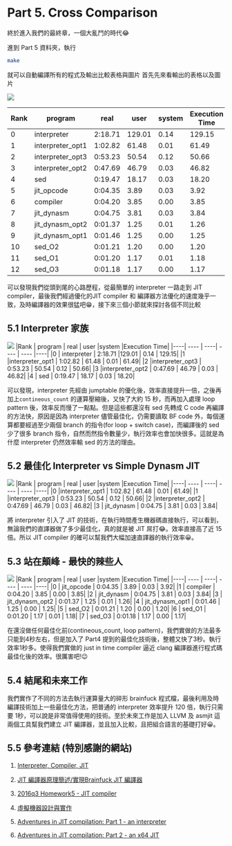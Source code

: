 # Part 5. Cross Comparison
終於進入我們的最終章，一個大亂鬥的時代😂

進到 Part 5 資料夾，執行
```bash
make
```
就可以自動編譯所有的程式及輸出比較表格與圖片
首先先來看輸出的表格以及圖片

![](https://i.imgur.com/jItYoZk.png)

|Rank  |         program |    real  |  user  |system  |Execution Time|
|----| ---- | ----| ----  | ----  |----|
|0   |     interpreter | 2:18.71  |129.01  |  0.14  |        129.15|
|1   |interpreter_opt1 | 1:02.82  | 61.48  |  0.01  |         61.49|
|2   |interpreter_opt3 | 0:53.23  | 50.54  |  0.12  |         50.66|
|3   |interpreter_opt2 | 0:47.69  | 46.79  |  0.03  |         46.82|
|4   |             sed | 0:19.47  | 18.17  |  0.03  |         18.20|
|5   |      jit_opcode | 0:04.35  |  3.89  |  0.03  |          3.92|
|6   |        compiler | 0:04.20  |  3.85  |  0.00  |          3.85|
|7   |      jit_dynasm | 0:04.75  |  3.81  |  0.03  |          3.84|
|8   | jit_dynasm_opt2 | 0:01.37  |  1.25  |  0.01  |          1.26|
|9   | jit_dynasm_opt1 | 0:01.46  |  1.25  |  0.00  |          1.25|
|10  |          sed_O2 | 0:01.21  |  1.20  |  0.00  |          1.20|
|11  |          sed_O1 | 0:01.20  |  1.17  |  0.01  |          1.18|
|12  |          sed_O3 | 0:01.18  |  1.17  |  0.00  |          1.17|

可以發現我們從頭到尾的心路歷程，從最簡單的 interpreter 一路走到 JIT compiler，最後我們經過優化的JIT compiler 和 編譯器方法優化的速度幾乎一致，及時編譯器的效果很猛吧😁，接下來三個小節就來探討各個不同比較


## 5.1 Interpreter 家族

![](https://i.imgur.com/nlEJB7f.png)
|Rank  |         program |    real  |  user  |system  |Execution Time|
|----| ---- | ----| ----  | ----  |----|
|0   |     interpreter | 2:18.71  |129.01  |  0.14  |        129.15|
|1   |interpreter_opt1 | 1:02.82  | 61.48  |  0.01  |         61.49|
|2   |interpreter_opt3 | 0:53.23  | 50.54  |  0.12  |         50.66|
|3   |interpreter_opt2 | 0:47.69  | 46.79  |  0.03  |         46.82|
|4   |             sed | 0:19.47  | 18.17  |  0.03  |         18.20|

可以發現，interpreter 先經由 jumptable 的優化後，效率直接提升一倍，之後再加上`contineous_count` 的運算壓縮後，又快了大約 15 秒，而再加入處理 loop pattern 後，效率反而慢了一點點。但是這些都還沒有 sed 先轉成
 C code 再編譯的方法快，原因是因為 interpreter 儘管最佳化，仍需要讀取 BF code 外，每個運算都要經過至少兩個 branch 的指令(for loop + switch case)，而編譯後的 sed 少了很多 branch 指令，自然而然指令數量少，執行效率也會加快很多。這就是為什麼 interpreter 仍然效率輸 sed 的方法的理由。

## 5.2 最佳化 Interpreter vs  Simple Dynasm JIT
![](https://i.imgur.com/bgnQT0Z.png)
|Rank  |         program |    real  |  user  |system  |Execution Time|
|----| ---- | ----| ----  | ----  |----|
|0   |interpreter_opt1 | 1:02.82  | 61.48  |  0.01  |         61.49|
|1   |interpreter_opt3 | 0:53.23  | 50.54  |  0.12  |         50.66|
|2   |interpreter_opt2 | 0:47.69  | 46.79  |  0.03  |         46.82|
|3   |      jit_dynasm | 0:04.75  |  3.81  |  0.03  |          3.84|

將 interpreter 引入了 JIT 的技術，在執行時間產生機器碼直接執行，可以看到，無論我們的直譯器做了多少最佳化，真的就是被 JIT 屌打😂。效率直接高了近 15 倍。所以 JIT compiler 的確可以幫我們大幅加速直譯器的執行效率😀。


## 5.3 站在顛峰 - 最快的辣些人
![](https://i.imgur.com/7WItIlM.png)
|Rank  |         program |    real  |  user  |system  |Execution Time|
|----| ---- | ----| ----  | ----  |----|
|0   |      jit_opcode | 0:04.35  |  3.89  |  0.03  |          3.92|
|1   |        compiler | 0:04.20  |  3.85  |  0.00  |          3.85|
|2   |      jit_dynasm | 0:04.75  |  3.81  |  0.03  |          3.84|
|3   | jit_dynasm_opt2 | 0:01.37  |  1.25  |  0.01  |          1.26|
|4   | jit_dynasm_opt1 | 0:01.46  |  1.25  |  0.00  |          1.25|
|5   |          sed_O2 | 0:01.21  |  1.20  |  0.00  |          1.20|
|6   |          sed_O1 | 0:01.20  |  1.17  |  0.01  |          1.18|
|7   |          sed_O3 | 0:01.18  |  1.17  |  0.00  |          1.17|

在還沒做任何最佳化前(contineous_count, loop pattern)，我們實做的方法最多只能到4秒左右，但是加入了 Part4 提到的最佳化技術後，整體又快了3秒。執行效率1秒多。使得我們實做的 just in time compiler 逼近 clang 編譯器進行程式碼最佳化後的效率。很厲害吧!😉


## 5.4 結尾和未來工作
我們實作了不同的方法去執行運算量大的碎形 brainfuck 程式檔，最後利用及時編譯技術加上一些最佳化方法，把普通的 interpreter 效率提升 120 倍，執行只需要 1秒，可以說是非常值得使用的技術。至於未來工作是加入 LLVM 及 asmjit 這兩個工具幫我們建立 JIT 編譯器，並且加入比較，且把組合語言的基礎打好😀。

## 5.5 參考連結 (特別感謝的網站)
1. [Interpreter, Compiler, JIT](https://nickdesaulniers.github.io/blog/2015/05/25/interpreter-compiler-jit/)

2. [JIT 編譯器原理簡述/實現Brainfuck JIT 編譯器](http://accu.cc/content/jit_tour/brainfuck_jit/)

3. [2016q3 Homework5 - JIT compiler](https://hackmd.io/@nKngvyhpQdGagg1V6GKLwA/HJjoxbvke?type=view#2016q3-Homework5---JIT-compiler)
4. [虛擬機器設計與實作](https://hackmd.io/@sysprog/SkBsZoReb?type=view)
5. [Adventures in JIT compilation: Part 1 - an interpreter](https://eli.thegreenplace.net/2017/adventures-in-jit-compilation-part-1-an-interpreter/)

6. [Adventures in JIT compilation: Part 2 - an x64 JIT](https://eli.thegreenplace.net/2017/adventures-in-jit-compilation-part-2-an-x64-jit/)